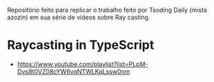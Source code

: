 Repositório feito para replicar o trabalho feito por Tsoding Daily (mista azozin) em sua série de vídeos sobre Ray casting.

# Raycasting in TypeScript
- https://www.youtube.com/playlist?list=PLpM-Dvs8t0VZ08cYW6yqNTWLKqLssw0nm
